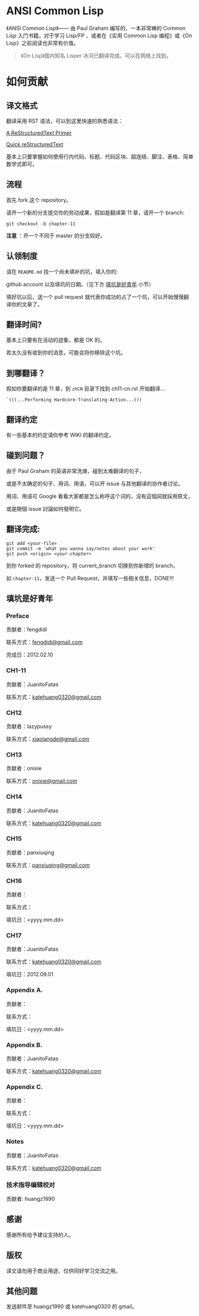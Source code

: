 # ANSI Common Lisp

《ANSI Common Lisp》—— 由 Paul Graham 编写的、一本非常棒的 Common Lisp 入门书籍，对于学习 Lisp/FP 、或者在《实用 Common Lisp 编程》或《On Lisp》之前阅读也非常有价值。

> 《On Lisp》国内知名 Lisper 冰河已翻译完成。可以在网络上找到。

# 如何贡献

## 译文格式

翻译采用 RST 语法，可以到这里快速的熟悉语法：

[A ReStructuredText Primer][rst-primer]

[Quick reStructuredText][quick-rst]

基本上只要掌握如何使用行内代码、标题、代码区块、超连结、脚注、表格、简单数学式即可。

## 流程

首先 fork 这个 repository。

请开一个新的分支提交你的劳动成果，假如是翻译第 11 章，请开一个 branch:

    git checkout -b chapter-11

**注意** ：开一个不同于 master 的分支较好。

## 认领制度

请在 `README.md` 找一个尚未填补的坑，填入你的:

github account 以及填坑的日期。（见下方 [填坑是好青年](#填坑是好青年) 小节）

填好坑以后，送一个 pull request 就代表你成功的占了一个坑，可以开始慢慢翻译你的文章了。

## 翻译时间?

基本上只要有在活动的迹象，都是 OK 的。

若太久没有收到你的消息，可能会将你移除这个坑。

## 到哪翻译？

假如你要翻译的是 11 章，到 `zhCN` 目录下找到 ch11-cn.rst 开始翻译...

    `(((...Performing Hardcore-Translating-Action...)))

## 翻译约定

有一些基本的约定请你参考 WIKI 的翻译约定。

## 碰到问题？

由于 Paul Graham 的英语非常洗煉，碰到太难翻译的句子，

或是不太确定的句子、用词、用语，可以开 issue 与其他翻译的协作者讨论。

用词、用语可 Google 看看大家都是怎么称呼这个词的，沒有這個詞就採用原文，

或是開個 issue 討論如何發明它。

## 翻译完成:

    git add <your-file>
    git commit -m 'what you wanna say/notes about your work'
    git push <origin> <your-chapter>

到你 forked 的 repository，将 current_branch 切换到你新增的 branch，

如 `chapter-11`，发送一个 Pull Request，并填写一些相关信息，DONE!!!

## 填坑是好青年

### Preface

贡献者：fengdidi

联系方式：fengdidi@gmail.com

完成日：2012.02.10

### CH1-11

贡献者：JuanitoFatas

联系方式：katehuang0320@gmail.com

### CH12

贡献者：lazypussy

联系方式：xiaolangde@gmail.com

### CH13

贡献者：onixie

联系方式：onixie@gmail.com

### CH14

贡献者：JuanitoFatas

联系方式：katehuang0320@gmail.com

### CH15

贡献者：panxiuqing

联系方式：panxiuqing@gmail.com

### CH16

贡献者：<your-github-account>

联系方式：

填坑日：<yyyy.mm.dd>

### CH17

贡献者：JuanitoFatas

联系方式：katehuang0320@gmail.com

填坑日：2012.09.01

### Appendix A.

贡献者：<your-github-account>

联系方式：

填坑日：<yyyy.mm.dd>

### Appendix B.

贡献者：JuanitoFatas

联系方式：katehuang0320@gmail.com

### Appendix C.

贡献者：<your-github-account>

联系方式：

填坑日：<yyyy.mm.dd>

### Notes

贡献者：JuanitoFatas

联系方式：katehuang0320@gmail.com

### 技术指导编辑校对

贡献者: huangz1990

## 感谢

感谢所有给予建议支持的人。

## 版权

译文请勿用于商业用途、仅供同好学习交流之用。

## 其他问题

发送邮件至 huangz1990 或 katehuang0320 的 gmail。

[quick-rst]: http://docutils.sourceforge.net/docs/user/rst/quickref.html
[rst-primer]: http://docutils.sourceforge.net/docs/user/rst/quickstart.html
